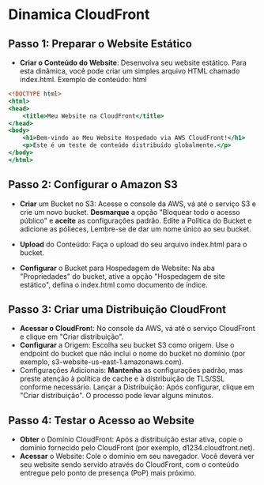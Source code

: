 # Dinamica CloudFront
## Passo 1: Preparar o Website Estático
* **Criar o Conteúdo do Website**: Desenvolva seu website estático. Para esta dinâmica, você pode criar um simples arquivo HTML chamado index.html. Exemplo de conteúdo:
html

```htm
<!DOCTYPE html>
<html>
<head>
    <title>Meu Website na CloudFront</title>
</head>
<body>
    <h1>Bem-vindo ao Meu Website Hospedado via AWS CloudFront!</h1>
    <p>Este é um teste de conteúdo distribuído globalmente.</p>
</body>
</html>
```
## Passo 2: Configurar o Amazon S3
* **Criar** um Bucket no S3: Acesse o console da AWS, vá até o serviço S3 e crie um novo bucket. **Desmarque** a opção "Bloquear todo o acesso público" e **aceite** as configurações padrão. Edite a Política do Bucket e adicione  as pólieces, Lembre-se de dar um nome único ao seu bucket.

* **Upload** do Conteúdo: Faça o upload do seu arquivo index.html para o bucket.

* **Configurar** o Bucket para Hospedagem de Website: Na aba "Propriedades" do bucket, ative a opção "Hospedagem de site estático", defina o index.html como documento de índice.

## Passo 3: Criar uma Distribuição CloudFront
* **Acessar o CloudFron**t: No console da AWS, vá até o serviço CloudFront e clique em "Criar distribuição".
* **Configurar** a Origem: Escolha seu bucket S3 como origem. Use o endpoint do bucket que não inclui o nome do bucket no domínio (por exemplo, s3-website-us-east-1.amazonaws.com).
* Configurações Adicionais: **Mantenha** as configurações padrão, mas preste atenção à política de cache e à distribuição de TLS/SSL conforme necessário.
Lançar a Distribuição: Após configurar, clique em "Criar distribuição". O processo pode levar alguns minutos.

## Passo 4: Testar o Acesso ao Website
* **Obter** o Domínio CloudFront: Após a distribuição estar ativa, copie o domínio fornecido pelo CloudFront (por exemplo, d1234.cloudfront.net).
* **Acessar** o Website: Cole o domínio em seu navegador. Você deverá ver seu website sendo servido através do CloudFront, com o conteúdo entregue pelo ponto de presença (PoP) mais próximo.
